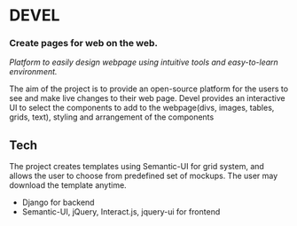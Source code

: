 # DEVEL
### Create pages for web on the web.   

*Platform to easily design webpage using intuitive tools and easy-to-learn environment.*

The aim of the project is to provide an open-source platform for the users to see and make live changes to their web page. Devel provides an interactive UI to select the components to add to the webpage(divs, images, tables, grids, text), styling and arrangement of the components 

## Tech
The project creates templates using Semantic-UI for grid system, and allows the user to choose from predefined set of mockups. The user may download the template anytime.
* Django for backend
* Semantic-UI, jQuery, Interact.js, jquery-ui for frontend
